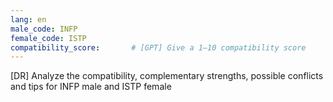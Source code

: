 ```yaml
---
lang: en
male_code: INFP
female_code: ISTP
compatibility_score:       # [GPT] Give a 1–10 compatibility score
---
```


[DR] Analyze the compatibility, complementary strengths, possible conflicts and tips for INFP male and ISTP female

